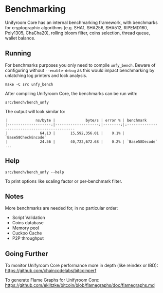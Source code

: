 Benchmarking
============

Unifyroom Core has an internal benchmarking framework, with benchmarks
for cryptographic algorithms (e.g. SHA1, SHA256, SHA512, RIPEMD160, Poly1305, ChaCha20), rolling bloom filter, coins selection,
thread queue, wallet balance.

Running
---------------------

For benchmarks purposes you only need to compile `unfy_bench`. Beware of configuring without `--enable-debug` as this would impact
benchmarking by unlatching log printers and lock analysis.

    make -C src unfy_bench

After compiling Unifyroom Core, the benchmarks can be run with:

    src/bench/bench_unfy

The output will look similar to:
```
|             ns/byte |              byte/s | error % | benchmark
|--------------------:|--------------------:|--------:|:----------------------------------------------
|               64.13 |       15,592,356.01 |    0.1% | `Base58CheckEncode`
|               24.56 |       40,722,672.68 |    0.2% | `Base58Decode`
...
```

Help
---------------------

    src/bench/bench_unfy --help

To print options like scaling factor or per-benchmark filter.

Notes
---------------------
More benchmarks are needed for, in no particular order:
- Script Validation
- Coins database
- Memory pool
- Cuckoo Cache
- P2P throughput

Going Further
--------------------

To monitor Unifyroom Core performance more in depth (like reindex or IBD): https://github.com/chaincodelabs/bitcoinperf

To generate Flame Graphs for Unifyroom Core: https://github.com/eklitzke/bitcoin/blob/flamegraphs/doc/flamegraphs.md
